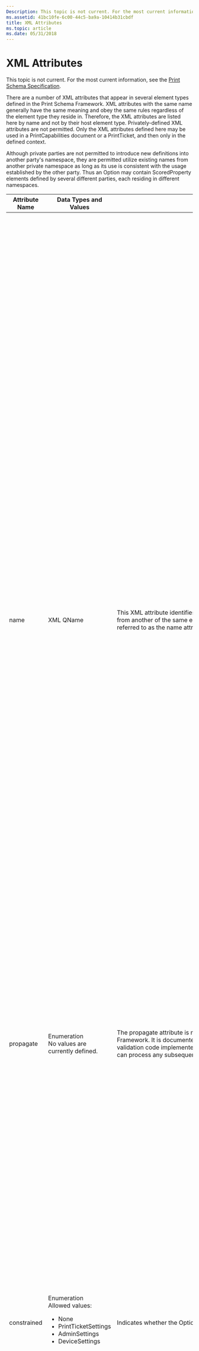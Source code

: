 ```yaml
---
Description: This topic is not current. For the most current information, see the Print Schema Specification.
ms.assetid: 41bc10fe-6c00-44c5-ba9a-10414b31cbdf
title: XML Attributes
ms.topic: article
ms.date: 05/31/2018
---
```


# XML Attributes

This topic is not current. For the most current information, see the [Print Schema Specification](https://www.microsoft.com/whdc/xps/printschema.mspx).

There are a number of XML attributes that appear in several element types defined in the Print Schema Framework. XML attributes with the same name generally have the same meaning and obey the same rules regardless of the element type they reside in. Therefore, the XML attributes are listed here by name and not by their host element type. Privately-defined XML attributes are not permitted. Only the XML attributes defined here may be used in a PrintCapabilities document or a PrintTicket, and then only in the defined context.

Although private parties are not permitted to introduce new definitions into another party's namespace, they are permitted utilize existing names from another private namespace as long as its use is consistent with the usage established by the other party. Thus an Option may contain ScoredProperty elements defined by several different parties, each residing in different namespaces.



<table>
<colgroup>
<col style="width: 25%" />
<col style="width: 25%" />
<col style="width: 25%" />
<col style="width: 25%" />
</colgroup>
<thead>
<tr class="header">
<th>Attribute Name</th>
<th>Data Types and Values</th>
<th>Purpose</th>
<th>Notes</th>
</tr>
</thead>
<tbody>
<tr class="odd">
<td>name <br/></td>
<td>XML QName<br/></td>
<td>This XML attribute identifies the element instance. It distinguishes one element from another of the same element type. This XML attribute is so widely used it is referred to as the name attribute.<br/></td>
<td>The following restrictions pertain to the name attribute.<br/>
<ul>
<li>The name attribute must be in the form of a valid XML-defined QName. That is, it must be qualified by a valid XML namespace. The QNames appearing as values of name attributes must be explicitly namespace-qualified even if a default namespace is defined. <br/></li>
<li>Character content must be that of a valid XML-defined QName. <br/></li>
<li>Privately-defined names must be qualified with a namespace that is uniquely associated with the party that introduced the name attribute.<br/></li>
<li>Sibling Uniqueness requirement: No two sibling elements belonging to the same element type may have the same name attribute. The only exception is Option elements, where the name attribute can be used to define an Option. Thus multiple-sibling Option elements may have the same name attribute.<br/></li>
<li>The following element types may contain name attributes: Property, ScoredProperty, ParameterDef, Option, and Feature.<br/></li>
<li>name attributes are required to appear in each of the element types that contain them, except in the case of some previously defined public Print Schema Option elements, such as DocumentNUp.<br/></li>
</ul>
The following example shows how to identify an Option instance using a 'name' attribute. This is the correct way to define Option elements. A provider should not have unnamed Options, unless they are publicly defined in the Print Schema, such as DocumentNUp.<br/>
<pre class="syntax" data-space="preserve"><code>  <psf:Option name=&quot;psk:StapleBottomRight&quot;>
    <psf:ScoredProperty name=&quot;psk:Angle&quot;>
      <psf:Value xsi:type=&quot;xs:integer&quot;>_Undefined_</psf:Value>
    </psf:ScoredProperty>
    <psf:ScoredProperty name=&quot;psk:SheetCapacity&quot; >
      <psf:Value xsi:type=&quot;xs:integer&quot;>_Undefined_</psf:Value>
    </psf:ScoredProperty>
  </psf:Option></code></pre></td>
</tr>
<tr class="even">
<td>propagate <br/></td>
<td>Enumeration<br/> No values are currently defined.<br/></td>
<td>The propagate attribute is not used in the initial version of the Print Schema Framework. It is documented here so that PrintCapabilities or PrintTicket validation code implemented for the initial version of the Print Schema Framework can process any subsequent schema versions without error.<br/></td>

</tr>
<tr class="odd">
<td>constrained <br/></td>
<td>Enumeration<br/> Allowed values:<br/>
<ul>
<li>None <br/></li>
<li>PrintTicketSettings <br/></li>
<li>AdminSettings <br/></li>
<li>DeviceSettings <br/></li>
</ul></td>
<td>Indicates whether the Option is available for selection or for use. <br/></td>
<td>The allowed values of the constrained attribute have the following meanings. Note that these values are listed in order, from least restrictive (None) to most restrictive (DeviceSettings).<br/> None <br/>
<ul>
<li>The Option is not constrained. <br/></li>
</ul>
PrintTicketSettings <br/>
<ul>
<li>The Option is constrained by the PrintTicket settings. This implies that changing the configuration can remove the constraint. <br/></li>
</ul>
AdminSettings <br/>
<ul>
<li>The Option is constrained by the administrator's settings; the Option cannot be enabled by the user.<br/></li>
</ul>
DeviceSettings <br/>
<ul>
<li>The Option is constrained by the device settings or the physically installed device options; the Option cannot be enabled by either the user or the administrator.<br/></li>
</ul>
When the PrintCapabilities provider reports values of the constrained attribute, the most restrictive constraint found should be reported. For example, if an Option is constrained by both an administrator setting and a device setting, the PrintCapabilities provider should report DeviceSettings.<br/></td>
</tr>
<tr class="even">
<td>xmlns <br/></td>
<td>URI<br/></td>
<td>This XML attribute establishes a link between a namespace uniform resource identifier (URI) and the namespace prefix that appears in the XML QName. You must establish such a link to the namespace URI defined for the Print Schema Framework before you can use any of the Framework-defined element tags, Attributes, name attributes, and so on. You may declare this namespace to be the default to avoid actually qualifying the element tags with a namespace prefix, although all other QNames must be explicitly qualified. The standard namespace must be defined in the appropriate root element. Observe all XML rules and conventions regarding use of the xmlns attribute.<br/> The URI for the Print Schema Framework is http://schemas.microsoft.com/windows/2003/08/printing/printschemaframework.<br/> The URI for the Print Schema Keywords is http://schemas.microsoft.com/windows/2003/08/printing/printschemakeywords.<br/></td>

</tr>
</tbody>
</table>



 

## Related topics

<dl> <dt>

[Print Schema Specification](https://www.microsoft.com/whdc/xps/printschema.mspx)
</dt> </dl>

 

 




